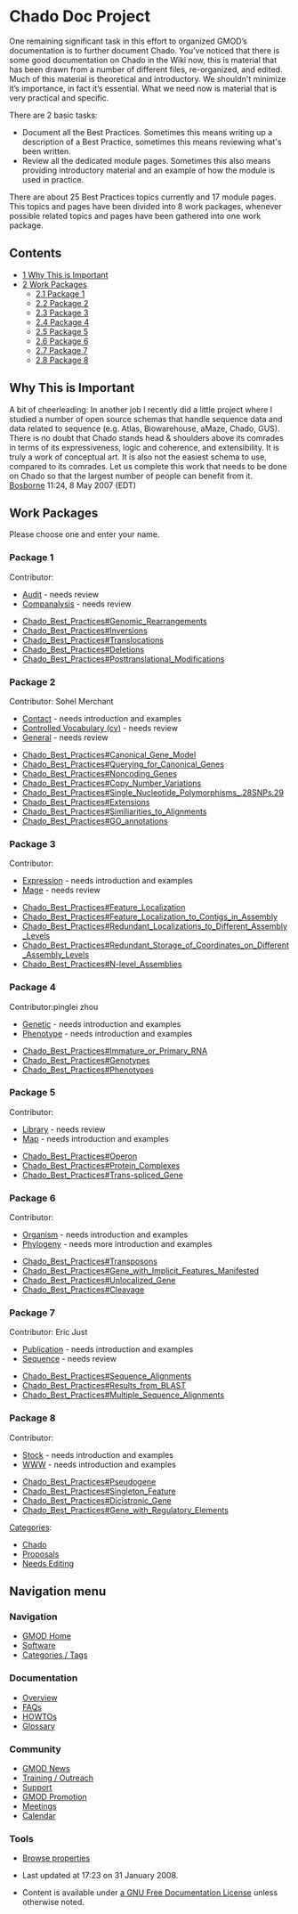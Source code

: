 



<span id="top"></span>




# <span dir="auto">Chado Doc Project</span>









One remaining significant task in this effort to organized GMOD’s
documentation is to further document Chado. You’ve noticed that there is
some good documentation on Chado in the Wiki now, this is material that
has been drawn from a number of different files, re-organized, and
edited. Much of this material is theoretical and introductory. We
shouldn't minimize it’s importance, in fact it’s essential. What we need
now is material that is very practical and specific.

There are 2 basic tasks:

- Document all the Best Practices. Sometimes this means writing up a
  description of a Best Practice, sometimes this means reviewing what's
  been written.
- Review all the dedicated module pages. Sometimes this also means
  providing introductory material and an example of how the module is
  used in practice.

There are about 25 Best Practices topics currently and 17 module pages.
This topics and pages have been divided into 8 work packages, whenever
possible related topics and pages have been gathered into one work
package.


## Contents



- [<span class="tocnumber">1</span> <span class="toctext">Why This is
  Important</span>](#Why_This_is_Important)
- [<span class="tocnumber">2</span> <span class="toctext">Work
  Packages</span>](#Work_Packages)
  - [<span class="tocnumber">2.1</span> <span class="toctext">Package
    1</span>](#Package_1)
  - [<span class="tocnumber">2.2</span> <span class="toctext">Package
    2</span>](#Package_2)
  - [<span class="tocnumber">2.3</span> <span class="toctext">Package
    3</span>](#Package_3)
  - [<span class="tocnumber">2.4</span> <span class="toctext">Package
    4</span>](#Package_4)
  - [<span class="tocnumber">2.5</span> <span class="toctext">Package
    5</span>](#Package_5)
  - [<span class="tocnumber">2.6</span> <span class="toctext">Package
    6</span>](#Package_6)
  - [<span class="tocnumber">2.7</span> <span class="toctext">Package
    7</span>](#Package_7)
  - [<span class="tocnumber">2.8</span> <span class="toctext">Package
    8</span>](#Package_8)



## <span id="Why_This_is_Important" class="mw-headline">Why This is Important</span>

A bit of cheerleading: In another job I recently did a little project
where I studied a number of open source schemas that handle sequence
data and data related to sequence (e.g. Atlas, Biowarehouse, aMaze,
Chado, GUS). There is no doubt that Chado stands head & shoulders above
its comrades in terms of its expressiveness, logic and coherence, and
extensibility. It is truly a work of conceptual art. It is also not the
easiest schema to use, compared to its comrades. Let us complete this
work that needs to be done on Chado so that the largest number of people
can benefit from it. [Bosborne](User%3ABosborne "User%3ABosborne") 11:24, 8
May 2007 (EDT)

  

## <span id="Work_Packages" class="mw-headline">Work Packages</span>

Please choose one and enter your name.

### <span id="Package_1" class="mw-headline">Package 1</span>

Contributor:

- [Audit](Chado_Audit_Module "Chado Audit Module") - needs review
- [Companalysis](Chado_Companalysis_Module "Chado Companalysis Module") -
  needs review

<!-- -->

- [Chado_Best_Practices#Genomic_Rearrangements](Chado_Best_Practices#Genomic_Rearrangements "Chado Best Practices")
- [Chado_Best_Practices#Inversions](Chado_Best_Practices#Inversions "Chado Best Practices")
- [Chado_Best_Practices#Translocations](Chado_Best_Practices#Translocations "Chado Best Practices")
- [Chado_Best_Practices#Deletions](Chado_Best_Practices#Deletions "Chado Best Practices")
- [Chado_Best_Practices#Posttranslational_Modifications](Chado_Best_Practices#Posttranslational_Modifications "Chado Best Practices")

### <span id="Package_2" class="mw-headline">Package 2</span>

Contributor: Sohel Merchant

- [Contact](Chado_Contact_Module "Chado Contact Module") - needs
  introduction and examples
- [Controlled Vocabulary (cv)](Chado_CV_Module "Chado CV Module") -
  needs review
- [General](Chado_General_Module "Chado General Module") - needs review

<!-- -->

- [Chado_Best_Practices#Canonical_Gene_Model](Chado_Best_Practices#Canonical_Gene_Model "Chado Best Practices")
- [Chado_Best_Practices#Querying_for_Canonical_Genes](Chado_Best_Practices#Querying_for_Canonical_Genes "Chado Best Practices")
- [Chado_Best_Practices#Noncoding_Genes](Chado_Best_Practices#Noncoding_Genes "Chado Best Practices")
- [Chado_Best_Practices#Copy_Number_Variations](Chado_Best_Practices#Copy_Number_Variations "Chado Best Practices")
- [Chado_Best_Practices#Single_Nucleotide_Polymorphisms\_.28SNPs.29](Chado_Best_Practices#Single_Nucleotide_Polymorphisms_.28SNPs.29 "Chado Best Practices")
- [Chado_Best_Practices#Extensions](Chado_Best_Practices#Extensions "Chado Best Practices")
- [Chado_Best_Practices#Similiarities_to_Alignments](Chado_Best_Practices#Similiarities_to_Alignments "Chado Best Practices")
- [Chado_Best_Practices#GO_annotations](Chado_Best_Practices#GO_annotations "Chado Best Practices")

### <span id="Package_3" class="mw-headline">Package 3</span>

Contributor:

- [Expression](Chado_Expression_Module "Chado Expression Module") -
  needs introduction and examples
- [Mage](Chado_Mage_Module "Chado Mage Module") - needs review

<!-- -->

- [Chado_Best_Practices#Feature_Localization](Chado_Best_Practices#Feature_Localization "Chado Best Practices")
- [Chado_Best_Practices#Feature_Localization_to_Contigs_in_Assembly](Chado_Best_Practices#Feature_Localization_to_Contigs_in_Assembly "Chado Best Practices")
- [Chado_Best_Practices#Redundant_Localizations_to_Different_Assembly_Levels](Chado_Best_Practices#Redundant_Localizations_to_Different_Assembly_Levels "Chado Best Practices")
- [Chado_Best_Practices#Redundant_Storage_of_Coordinates_on_Different_Assembly_Levels](Chado_Best_Practices#Redundant_Storage_of_Coordinates_on_Different_Assembly_Levels "Chado Best Practices")
- [Chado_Best_Practices#N-level_Assemblies](Chado_Best_Practices#N-level_Assemblies "Chado Best Practices")

### <span id="Package_4" class="mw-headline">Package 4</span>

Contributor:pinglei zhou

- [Genetic](Chado_Genetic_Module "Chado Genetic Module") - needs
  introduction and examples
- [Phenotype](Chado_Phenotype_Module "Chado Phenotype Module") - needs
  introduction and examples

<!-- -->

- [Chado_Best_Practices#Immature_or_Primary_RNA](Chado_Best_Practices#Immature_or_Primary_RNA "Chado Best Practices")
- [Chado_Best_Practices#Genotypes](Chado_Best_Practices#Genotypes "Chado Best Practices")
- [Chado_Best_Practices#Phenotypes](Chado_Best_Practices#Phenotypes "Chado Best Practices")

### <span id="Package_5" class="mw-headline">Package 5</span>

Contributor:

- [Library](Chado_Library_Module "Chado Library Module") - needs review
- [Map](Chado_Map_Module "Chado Map Module") - needs introduction and
  examples

<!-- -->

- [Chado_Best_Practices#Operon](Chado_Best_Practices#Operon "Chado Best Practices")
- [Chado_Best_Practices#Protein_Complexes](Chado_Best_Practices#Protein_Complexes "Chado Best Practices")
- [Chado_Best_Practices#Trans-spliced_Gene](Chado_Best_Practices#Trans-spliced_Gene "Chado Best Practices")

### <span id="Package_6" class="mw-headline">Package 6</span>

Contributor:

- [Organism](Chado_Organism_Module "Chado Organism Module") - needs
  introduction and examples
- [Phylogeny](Chado_Phylogeny_Module "Chado Phylogeny Module") - needs
  more introduction and examples

<!-- -->

- [Chado_Best_Practices#Transposons](Chado_Best_Practices#Transposons "Chado Best Practices")
- [Chado_Best_Practices#Gene_with_Implicit_Features_Manifested](Chado_Best_Practices#Gene_with_Implicit_Features_Manifested "Chado Best Practices")
- [Chado_Best_Practices#Unlocalized_Gene](Chado_Best_Practices#Unlocalized_Gene "Chado Best Practices")
- [Chado_Best_Practices#Cleavage](Chado_Best_Practices#Cleavage "Chado Best Practices")

### <span id="Package_7" class="mw-headline">Package 7</span>

Contributor: Eric Just

- [Publication](Chado_Publication_Module "Chado Publication Module") -
  needs introduction and examples
- [Sequence](Chado_Sequence_Module "Chado Sequence Module") - needs
  review

<!-- -->

- [Chado_Best_Practices#Sequence_Alignments](Chado_Best_Practices#Sequence_Alignments "Chado Best Practices")
- [Chado_Best_Practices#Results_from_BLAST](Chado_Best_Practices#Results_from_BLAST "Chado Best Practices")
- [Chado_Best_Practices#Multiple_Sequence_Alignments](Chado_Best_Practices#Multiple_Sequence_Alignments "Chado Best Practices")

### <span id="Package_8" class="mw-headline">Package 8</span>

Contributor:

- [Stock](Chado_Stock_Module "Chado Stock Module") - needs introduction
  and examples
- [WWW](Chado_WWW_Module "Chado WWW Module") - needs introduction and
  examples

<!-- -->

- [Chado_Best_Practices#Pseudogene](Chado_Best_Practices#Pseudogene "Chado Best Practices")
- [Chado_Best_Practices#Singleton_Feature](Chado_Best_Practices#Singleton_Feature "Chado Best Practices")
- [Chado_Best_Practices#Dicistronic_Gene](Chado_Best_Practices#Dicistronic_Gene "Chado Best Practices")
- [Chado_Best_Practices#Gene_with_Regulatory_Elements](Chado_Best_Practices#Gene_with_Regulatory_Elements "Chado Best Practices")




[Categories](Special%3ACategories "Special%3ACategories"):

- [Chado](Category%3AChado "Category%3AChado")
- [Proposals](Category%3AProposals "Category%3AProposals")
- [Needs Editing](Category%3ANeeds_Editing "Category%3ANeeds Editing")






## Navigation menu









### Navigation



- <span id="n-GMOD-Home">[GMOD Home](Main_Page)</span>
- <span id="n-Software">[Software](GMOD_Components)</span>
- <span id="n-Categories-.2F-Tags">[Categories /
  Tags](Categories)</span>




### Documentation



- <span id="n-Overview">[Overview](Overview)</span>
- <span id="n-FAQs">[FAQs](Category%3AFAQ)</span>
- <span id="n-HOWTOs">[HOWTOs](Category%3AHOWTO)</span>
- <span id="n-Glossary">[Glossary](Glossary)</span>




### Community



- <span id="n-GMOD-News">[GMOD News](GMOD_News)</span>
- <span id="n-Training-.2F-Outreach">[Training /
  Outreach](Training_and_Outreach)</span>
- <span id="n-Support">[Support](Support)</span>
- <span id="n-GMOD-Promotion">[GMOD Promotion](GMOD_Promotion)</span>
- <span id="n-Meetings">[Meetings](Meetings)</span>
- <span id="n-Calendar">[Calendar](Calendar)</span>




### Tools

- <span id="t-smwbrowselink"><a href="Special%253ABrowse/Chado_Doc_Project" rel="smw-browse">Browse
  properties</a></span>



- <span id="footer-info-lastmod">Last updated at 17:23 on 31 January
  2008.</span>
<!-- - <span id="footer-info-viewcount">52,263 page views.</span> -->
- <span id="footer-info-copyright">Content is available under
  <a href="http://www.gnu.org/licenses/fdl-1.3.html" class="external"
  rel="nofollow">a GNU Free Documentation License</a> unless otherwise
  noted.</span>

<!-- -->



<!-- -->




